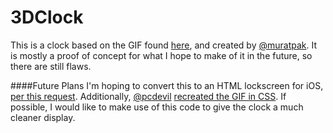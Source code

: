 # 3DClock
This is a clock based on the GIF found [here](https://twitter.com/muratpak/status/631719408935804928), and created by [@muratpak](https://twitter.com/muratpak).   It is mostly a proof of concept for what I hope to make of it in the future, so there are still flaws.

####Future Plans
I'm hoping to convert this to an HTML lockscreen for iOS, [per this request](https://www.reddit.com/r/jailbreak/comments/3khtjc/request_saw_this_gif_over_in_rwoahdude_could_it/).
Additionally, [@pcdevil](https://twitter.com/pcdevil) [recreated the GIF in CSS](https://codepen.io/pcdevil/pen/doxYXW).  If possible, I would like to make use of this code to give the clock a much cleaner display.
